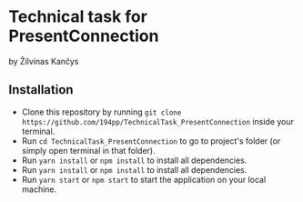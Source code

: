 # Technical task for PresentConnection
by Žilvinas Kančys

## Installation

* Clone this repository by running `git clone https://github.com/194pp/TechnicalTask_PresentConnection` inside your terminal.
* Run `cd TechnicalTask_PresentConnection` to go to project's folder (or simply open terminal in that folder).
* Run `yarn install` or `npm install` to install all dependencies.
* Run `yarn install` or `npm install` to install all dependencies.
* Run `yarn start` or `npm start` to start the application on your local machine.


